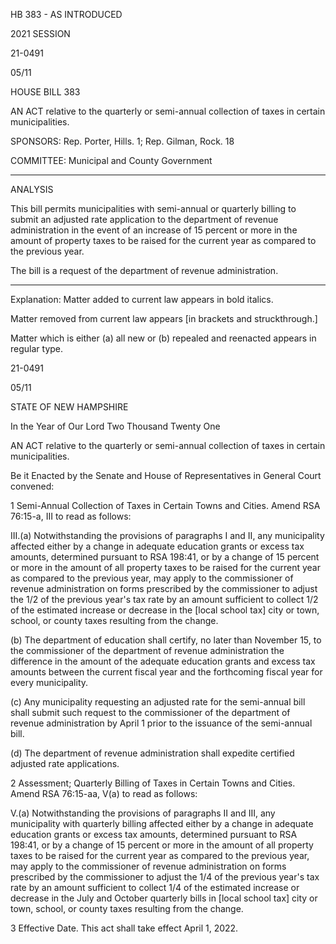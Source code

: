  HB 383 - AS INTRODUCED

 

 

2021 SESSION

 21-0491

 05/11

 

HOUSE BILL 383

 

AN ACT relative to the quarterly or semi-annual collection of taxes in certain municipalities.

 

SPONSORS: Rep. Porter, Hills. 1; Rep. Gilman, Rock. 18

 

COMMITTEE: Municipal and County Government

 

-----------------------------------------------------------------

 

ANALYSIS

 

 This bill permits municipalities with semi-annual or quarterly billing to submit an adjusted rate application to the department of revenue administration in the event of an increase of 15 percent or more in the amount of property taxes to be raised for the current year as compared to the previous year.

 

 The bill is a request of the department of revenue administration.

 

- - - - - - - - - - - - - - - - - - - - - - - - - - - - - - - - - - - - - - - - - - - - - - - - - - - - - - - - - - - - - - - - - - - - - - - - - - - 

 

Explanation: Matter added to current law appears in bold italics.

 Matter removed from current law appears [in brackets and struckthrough.]

 Matter which is either (a) all new or (b) repealed and reenacted appears in regular type.

 21-0491

 05/11

 

STATE OF NEW HAMPSHIRE

 

In the Year of Our Lord Two Thousand Twenty One

 

AN ACT relative to the quarterly or semi-annual collection of taxes in certain municipalities.

 

Be it Enacted by the Senate and House of Representatives in General Court convened:

 

 1 Semi-Annual Collection of Taxes in Certain Towns and Cities. Amend RSA 76:15-a, III to read as follows:

 III.(a) Notwithstanding the provisions of paragraphs I and II, any municipality affected either by a change in adequate education grants or excess tax amounts, determined pursuant to RSA 198:41, or by a change of 15 percent or more in the amount of all property taxes to be raised for the current year as compared to the previous year, may apply to the commissioner of revenue administration on forms prescribed by the commissioner to adjust the 1/2 of the previous year's tax rate by an amount sufficient to collect 1/2 of the estimated increase or decrease in the [local school tax] city or town, school, or county taxes resulting from the change. 

 (b) The department of education shall certify, no later than November 15, to the commissioner of the department of revenue administration the difference in the amount of the adequate education grants and excess tax amounts between the current fiscal year and the forthcoming fiscal year for every municipality. 

 (c) Any municipality requesting an adjusted rate for the semi-annual bill shall submit such request to the commissioner of the department of revenue administration by April 1 prior to the issuance of the semi-annual bill. 

 (d) The department of revenue administration shall expedite certified adjusted rate applications.

 2 Assessment; Quarterly Billing of Taxes in Certain Towns and Cities. Amend RSA 76:15-aa, V(a) to read as follows:

 V.(a) Notwithstanding the provisions of paragraphs II and III, any municipality with quarterly billing affected either by a change in adequate education grants or excess tax amounts, determined pursuant to RSA 198:41, or by a change of 15 percent or more in the amount of all property taxes to be raised for the current year as compared to the previous year, may apply to the commissioner of revenue administration on forms prescribed by the commissioner to adjust the 1/4 of the previous year's tax rate by an amount sufficient to collect 1/4 of the estimated increase or decrease in the July and October quarterly bills in [local school tax] city or town, school, or county taxes resulting from the change.

 3 Effective Date. This act shall take effect April 1, 2022. 

